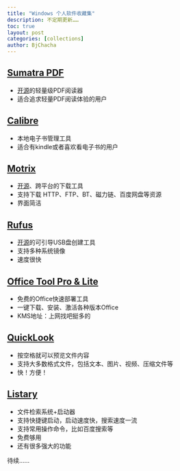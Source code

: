```yaml
---
title: "Windows 个人软件收藏集"
description: 不定期更新……
toc: true
layout: post
categories: [collections]
author: BjChacha
---
```


## [Sumatra PDF](https://www.sumatrapdfreader.org/free-pdf-reader.html)
- [开源](https://github.com/sumatrapdfreader/sumatrapdf)的轻量级PDF阅读器
- 适合追求轻量PDF阅读体验的用户

## [Calibre](https://calibre-ebook.com/)
- 本地电子书管理工具
- 适合有kindle或者喜欢看电子书的用户

## [Motrix](https://motrix.app/)
- [开源](https://github.com/agalwood/Motrix)、跨平台的下载工具
- 支持下载 HTTP、FTP、BT、磁力链、百度网盘等资源
- 界面简洁

## [Rufus](https://rufus.ie/)
- [开源](https://github.com/pbatard/rufus)的可引导USB盘创建工具
- 支持多种系统镜像
- 速度很快

## [Office Tool Pro & Lite](https://otp.landian.vip/zh-cn/)
- 免费的Office快速部署工具
- 一键下载、安装、激活各种版本Office
- KMS地址：上网找吧挺多的

## [QuickLook](https://www.microsoft.com/zh-cn/p/quicklook/9nv4bs3l1h4s?activetab=pivot:overviewtab)
- 按空格就可以预览文件内容
- 支持大多数格式文件，包括文本、图片、视频、压缩文件等
- 快！方便！

## [Listary](https://www.listary.com/)
- 文件检索系统+启动器
- 支持快捷键启动，启动速度快，搜索速度一流
- 支持常用操作命令，比如百度搜索等
- 免费够用
- 还有很多强大的功能

待续……